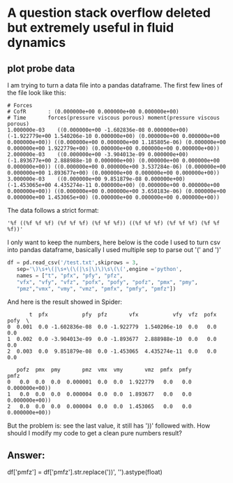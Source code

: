 # A question stack overflow deleted but extremely useful in fluid dynamics
## plot probe data
I am trying to turn a data file into a pandas dataframe. The first few lines of the file look like this:
```
# Forces     
# CofR       : (0.000000e+00 0.000000e+00 0.000000e+00)  
# Time       forces(pressure viscous porous) moment(pressure viscous porous)  
1.000000e-03    ((0.000000e+00 -1.602836e-08 0.000000e+00) (-1.922779e+00 1.540206e-10 0.000000e+00) (0.000000e+00 0.000000e+00 0.000000e+00)) ((0.000000e+00 0.000000e+00 1.185805e-06) (0.000000e+00 0.000000e+00 1.922779e+00) (0.000000e+00 0.000000e+00 0.000000e+00))  
2.000000e-03    ((0.000000e+00 -3.904013e-09 0.000000e+00) (-1.893677e+00 2.888988e-10 0.000000e+00) (0.000000e+00 0.000000e+00 0.000000e+00)) ((0.000000e+00 0.000000e+00 3.537284e-06) (0.000000e+00 0.000000e+00 1.893677e+00) (0.000000e+00 0.000000e+00 0.000000e+00))  
3.000000e-03    ((0.000000e+00 9.851879e-08 0.000000e+00) (-1.453065e+00 4.435274e-11 0.000000e+00) (0.000000e+00 0.000000e+00 0.000000e+00)) ((0.000000e+00 0.000000e+00 3.650183e-06) (0.000000e+00 0.000000e+00 1.453065e+00) (0.000000e+00 0.000000e+00 0.000000e+00))  
```

The data follows a strict format:
```
'%f ((%f %f %f) (%f %f %f) (%f %f %f)) ((%f %f %f) (%f %f %f) (%f %f %f))'
```

I only want to keep the numbers, here below is the code I used to turn csv into pandas dataframe, basically I used multiple sep to parse out '(' and ')'

```python
df = pd.read_csv('/test.txt',skiprows = 3, 
   sep='\)\s+\(|\s+\(\(|\s|\)\)\s\(\(',engine ='python', 
   names = ["t", "pfx", "pfy", "pfz",
   "vfx", "vfy", "vfz", "pofx", "pofy", "pofz", "pmx", "pmy", 
   "pmz","vmx", "vmy", "vmz", "pmfx", "pmfy", "pmfz"])   
```

And here is the result showed in Spider:

```
       t  pfx           pfy  pfz       vfx           vfy  vfz  pofx  pofy  \
0  0.001  0.0 -1.602836e-08  0.0 -1.922779  1.540206e-10  0.0   0.0   0.0   
1  0.002  0.0 -3.904013e-09  0.0 -1.893677  2.888988e-10  0.0   0.0   0.0   
2  0.003  0.0  9.851879e-08  0.0 -1.453065  4.435274e-11  0.0   0.0   0.0   

   pofz  pmx  pmy       pmz  vmx  vmy       vmz  pmfx  pmfy            pmfz  
0   0.0  0.0  0.0  0.000001  0.0  0.0  1.922779   0.0   0.0  0.000000e+00))  
1   0.0  0.0  0.0  0.000004  0.0  0.0  1.893677   0.0   0.0  0.000000e+00))  
2   0.0  0.0  0.0  0.000004  0.0  0.0  1.453065   0.0   0.0  0.000000e+00))
```

But the problem is: see the last value, it still has '))' followed with. How should I modify my code to get a clean pure numbers result?

## Answer:
df['pmfz'] = df['pmfz'].str.replace('\)\)', '').astype(float)
